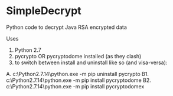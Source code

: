 # SimpleDecrypt
Python code to decrypt Java RSA encrypted data

Uses
1. Python 2.7
2. pycrypto OR pycryptodome installed (as they clash)
3. to switch between install and uninstall like so (and visa-versa):

A. c:\Python2.7.14\python.exe -m pip uninstall pycrypto
B1. c:\Python2.7.14\python.exe -m pip install pycryptodome
B2. c:\Python2.7.14\python.exe -m pip install pycryptodomex
